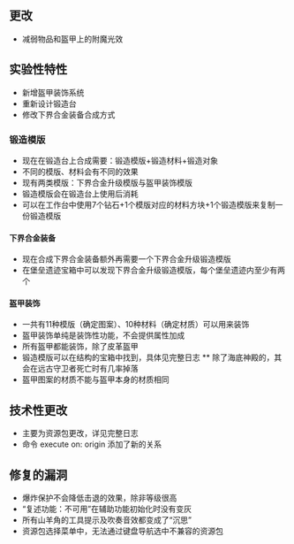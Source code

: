 ##  更改
* 减弱物品和盔甲上的附魔光效
## 实验性特性
* 新增盔甲装饰系统
* 重新设计锻造台
* 修改下界合金装备合成方式
### 锻造模版
* 现在在锻造台上合成需要：锻造模版+锻造材料+锻造对象
* 不同的模版、材料会有不同的效果
* 现有两类模版：下界合金升级模版与盔甲装饰模版
* 锻造模版会在锻造台上使用后消耗
* 可以在工作台中使用7个钻石+1个模版对应的材料方块+1个锻造模版来复制一份锻造模版
#### 下界合金装备
* 现在合成下界合金装备额外再需要一个下界合金升级锻造模版
* 在堡垒遗迹宝箱中可以发现下界合金升级锻造模版，每个堡垒遗迹内至少有两个
#### 盔甲装饰
* 一共有11种模版（确定图案）、10种材料（确定材质）可以用来装饰
* 盔甲装饰单纯是装饰性功能，不会提供属性加成
* 所有盔甲都能装饰，除了皮革盔甲
* 锻造模版可以在结构的宝箱中找到，具体见完整日志
** 除了海底神殿的，其会在远古守卫者死亡时有几率掉落
* 盔甲图案的材质不能与盔甲本身的材质相同
## 技术性更改
* 主要为资源包更改，详见完整日志
* 命令 execute on: origin 添加了新的关系
## 修复的漏洞
* 爆炸保护不会降低击退的效果，除非等级很高
* “复述功能：不可用”在辅助功能初始化时没有变灰
* 所有山羊角的工具提示及吹奏音效都变成了“沉思”
* 资源包选择菜单中，无法通过键盘导航选中不兼容的资源包
